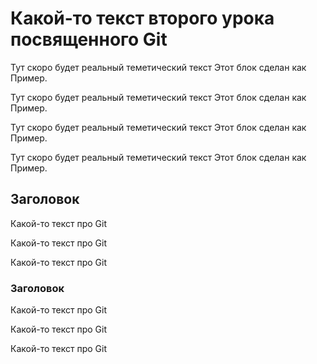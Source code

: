 # Какой-то текст второго урока посвященного Git

Тут скоро будет реальный теметический текст
Этот блок сделан как 
Пример.

Тут скоро будет реальный теметический текст
Этот блок сделан как 
Пример.

Тут скоро будет реальный теметический текст
Этот блок сделан как 
Пример.

Тут скоро будет реальный теметический текст
Этот блок сделан как 
Пример.

## Заголовок

Какой-то текст про Git

Какой-то текст про Git

Какой-то текст про Git

### Заголовок
Какой-то текст про Git

Какой-то текст про Git

Какой-то текст про Git
